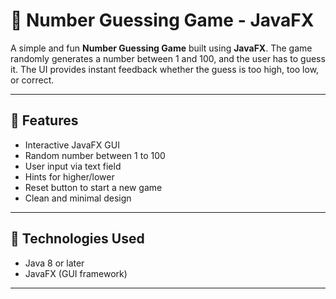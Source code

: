 # 🎯 Number Guessing Game - JavaFX

A simple and fun **Number Guessing Game** built using **JavaFX**. The game randomly generates a number between 1 and 100, and the user has to guess it. The UI provides instant feedback whether the guess is too high, too low, or correct.

---

## 🧩 Features

- Interactive JavaFX GUI
- Random number between 1 to 100
- User input via text field
- Hints for higher/lower
- Reset button to start a new game
- Clean and minimal design

---

## 🚀 Technologies Used

- Java 8 or later
- JavaFX (GUI framework)

---
